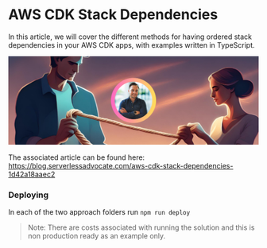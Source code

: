 # AWS CDK Stack Dependencies

In this article, we will cover the different methods for having ordered stack dependencies in your AWS CDK apps, with examples written in TypeScript.

![image](./docs/images/header.png)

The associated article can be found here: https://blog.serverlessadvocate.com/aws-cdk-stack-dependencies-1d42a18aaec2

### Deploying

In each of the two approach folders run `npm run deploy`

> Note: There are costs associated with running the solution and this is non production ready as an example only.
